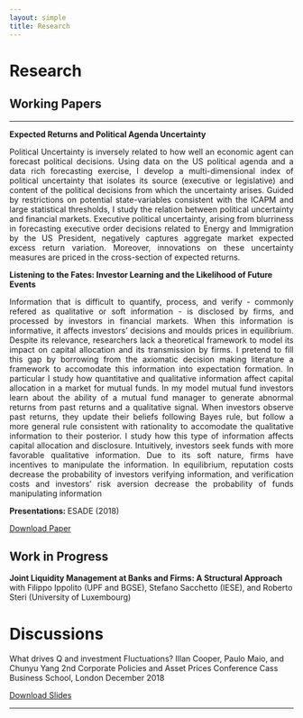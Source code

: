```yaml
---
layout: simple
title: Research
---
```



<style>
.hero-body .column {
	margin-bottom: 180px;
}

#email {
	text-align: center;
	font-size: 25px;
}
</style>

<script type="module">
// Forwards `subject` and `body` search params to the email link

const originalSearchParams = new URLSearchParams(location.search);
const element = document.querySelector('#email a');

const searchParams = new URLSearchParams();
if (originalSearchParams.has('subject')) {
	searchParams.set('subject', originalSearchParams.get('subject'));
}
if (originalSearchParams.has('body')) {
	searchParams.set('body', originalSearchParams.get('body'));
}

element.search = searchParams.toString();
</script>

# Research

## Working Papers

---
<p style="text-align:justify"></p>

<p>
	<b>Expected Returns and Political Agenda Uncertainty </b> 
</p>
<p style="text-align:justify">Political Uncertainty is inversely related to how well an economic agent can forecast political decisions. Using data on the US political agenda and a data rich forecasting exercise, I develop a multi-dimensional index of political uncertainty that isolates its source (executive or legislative) and content of the political decisions from which the uncertainty arises. Guided by restrictions on potential state-variables consistent with the ICAPM and large statistical thresholds, I study the relation between political uncertainty and financial markets. Executive political uncertainty, arising from blurriness in forecasting executive order decisions related to Energy and Immigration by the US President, negatively captures aggregate market expected excess return variation. Moreover, innovations on these uncertainty measures are priced in the cross-section of expected returns.</p>


<p>
	<b>Listening to the Fates: Investor Learning and the Likelihood of Future Events</b>

</p>

<p style="text-align:justify">Information that is difficult to quantify, process, and verify - commonly refered as qualitative
or soft information - is disclosed by firms, and processed by investors in financial markets. When
this information is informative, it affects investors’ decisions and moulds prices in equilibrium.
Despite its relevance, researchers lack a theoretical framework to model its impact on capital
allocation and its transmission by firms. I pretend to fill this gap by borrowing from the axiomatic decision making literature a framework to accomodate this information into expectation
formation. In particular I study how quantitative and qualitative information affect capital allocation in a market for mutual funds. In my model mutual fund investors learn about the ability
of a mutual fund manager to generate abnormal returns from past returns and a qualitative
signal. When investors observe past returns, they update their beliefs following Bayes rule, but
follow a more general rule consistent with rationality to accomodate the qualitative information
to their posterior. I study how this type of information affects capital allocation and disclosure.
Intuitively, investors seek funds with more favorable qualitative information. Due to its soft
nature, firms have incentives to manipulate the information. In equilibrium, reputation costs
decrease the probability of investors verifying information, and verification costs and investors’
risk aversion decrease the probability of funds manipulating information</p>
<b>Presentations: </b> ESADE (2018)

<a href="https://papers.ssrn.com/sol3/papers.cfm?abstract_id=3320606"> Download Paper </a>

## Work in Progress
<p>
	<b> Joint Liquidity Management at Banks and Firms: 	A Structural Approach </b> with Filippo Ippolito (UPF and BGSE), Stefano Sacchetto (IESE), and Roberto Steri (University of Luxembourg)
</p>

# Discussions

What drives Q and investment Fluctuations?
Illan Cooper, Paulo Maio, and Chunyu Yang
2nd Corporate Policies and Asset Prices Conference
Cass Business School, London
December 2018
<p><a href="discussions/slides.pdf"> Download Slides</a></p>


---



